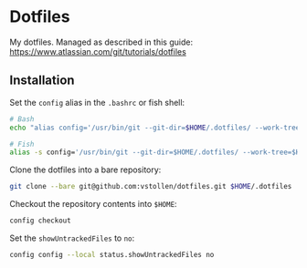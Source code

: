 # Dotfiles
My dotfiles. Managed as described in this guide: https://www.atlassian.com/git/tutorials/dotfiles

## Installation
Set the `config` alias in the `.bashrc` or fish shell:
```sh
# Bash
echo "alias config='/usr/bin/git --git-dir=$HOME/.dotfiles/ --work-tree=$HOME'" >> $HOME/.bashrc

# Fish
alias -s config='/usr/bin/git --git-dir=$HOME/.dotfiles/ --work-tree=$HOME'
```

Clone the dotfiles into a bare repository:
```sh
git clone --bare git@github.com:vstollen/dotfiles.git $HOME/.dotfiles
```

Checkout the repository contents into `$HOME`:
```sh
config checkout
```

Set the `showUntrackedFiles` to `no`:
```sh
config config --local status.showUntrackedFiles no
```
